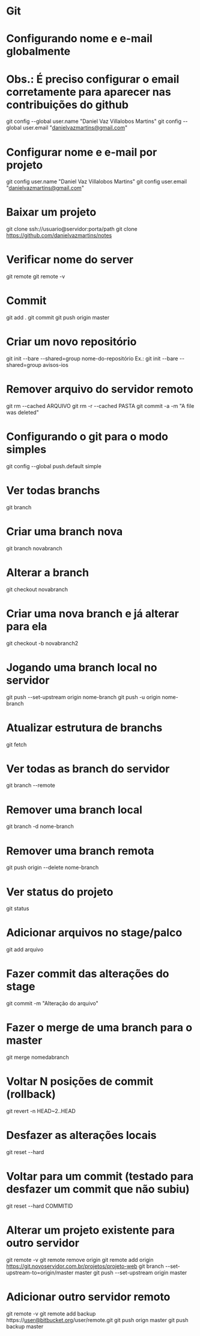 # Git

# Configurando nome e e-mail globalmente
# Obs.: É preciso configurar o email corretamente para aparecer nas contribuições do github
git config --global user.name "Daniel Vaz Villalobos Martins"
git config --global user.email "danielvazmartins@gmail.com"

# Configurar nome e e-mail por projeto
git config user.name "Daniel Vaz Villalobos Martins"
git config user.email "danielvazmartins@gmail.com"

# Baixar um projeto
git clone ssh://usuario@servidor:porta/path
git clone https://github.com/danielvazmartins/notes

# Verificar nome do server
git remote
git remote -v

# Commit
git add .
git commit
git push origin master

# Criar um novo repositório
git init --bare --shared=group nome-do-repositório
Ex.: git init --bare --shared=group avisos-ios

# Remover arquivo do servidor remoto
git rm --cached ARQUIVO
git rm -r --cached PASTA
git commit -a -m "A file was deleted"

# Configurando o git para o modo simples
git config --global push.default simple

# Ver todas branchs
git branch

# Criar uma branch nova
git branch novabranch

# Alterar a branch
git checkout novabranch

# Criar uma nova branch e já alterar para ela
git checkout -b novabranch2

# Jogando uma branch local no servidor
git push --set-upstream origin nome-branch
git push -u origin nome-branch

# Atualizar estrutura de branchs
git fetch

# Ver todas as branch do servidor
git branch --remote

# Remover uma branch local
git branch -d nome-branch

# Remover uma branch remota
git push origin --delete nome-branch

# Ver status do projeto
git status

# Adicionar arquivos no stage/palco
git add arquivo

# Fazer commit das alterações do stage
git commit -m "Alteração do arquivo"

# Fazer o merge de uma branch para o master
git merge nomedabranch

# Voltar N posições de commit (rollback)
git revert -n HEAD~2..HEAD

# Desfazer as alterações locais
git reset --hard

# Voltar para um commit (testado para desfazer um commit que não subiu)
git reset --hard COMMITID

# Alterar um projeto existente para outro servidor
git remote -v
git remote remove origin
git remote add origin https://git.novoservidor.com.br/projetos/projeto-web
git branch --set-upstream-to=origin/master master
git push --set-upstream origin master

# Adicionar outro servidor remoto
git remote -v
git remote add backup https://user@bitbucket.org/user/remote.git
git push orign master
git push backup master